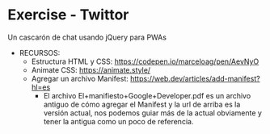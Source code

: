 # Exercise - Twittor

Un cascarón de chat usando jQuery para PWAs

- RECURSOS:
  - Estructura HTML y CSS: https://codepen.io/marceloag/pen/AevNyO
  - Animate CSS: https://animate.style/
  - Agregar un archivo Manifest: https://web.dev/articles/add-manifest?hl=es
    - El archivo El+manifiesto+Google+Developer.pdf es un archivo antiguo de cómo agregar el Manifest y la url de arriba es la versión actual, nos podemos guiar más de la actual obviamente y tener la antigua como un poco de referencia.
